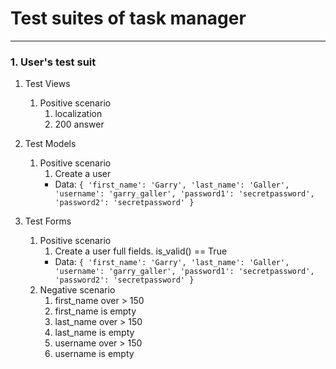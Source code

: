 # Test suites of task manager

---
### 1. User's test suit
1. Test Views
   1. Positive scenario
      1. localization
      2. 200 answer
 

4. Test Models
   1. Positive scenario
      1. Create a user
      *  Data: `{
            'first_name': 'Garry',
            'last_name': 'Galler',
            'username': 'garry_galler',
            'password1': 'secretpassword',
            'password2': 'secretpassword'
        }`


3. Test Forms
   1. Positive scenario
      1. Create a user full fields. is_valid() == True
      *  Data: `{
            'first_name': 'Garry',
            'last_name': 'Galler',
            'username': 'garry_galler',
            'password1': 'secretpassword',
            'password2': 'secretpassword'
        }`
   2. Negative scenario
      1. first_name over > 150
      1. first_name is empty
      1. last_name over > 150
      1. last_name is empty
      1. username over > 150
      1. username is empty
